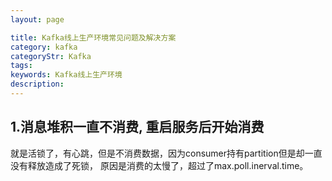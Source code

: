 ```yaml
---
layout: page

title: Kafka线上生产环境常见问题及解决方案
category: kafka
categoryStr: Kafka
tags: 
keywords: Kafka线上生产环境
description:
---
```



## 1.消息堆积一直不消费, 重启服务后开始消费
就是活锁了，有心跳，但是不消费数据，因为consumer持有partition但是却一直没有释放造成了死锁，
原因是消费的太慢了，超过了max.poll.inerval.time。